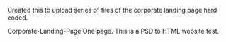 Created this to upload series of files of the corporate landing page hard coded.

Corporate-Landing-Page
One page. This is a PSD to HTML website test.
